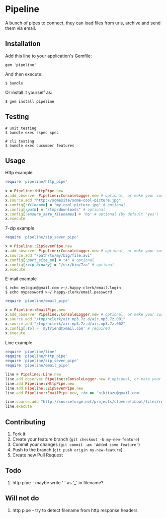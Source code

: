# Pipeline

A bunch of pipes to connect, they can
load files from uris, archive and send
them via email.

## Installation

Add this line to your application's Gemfile:

    gem 'pipeline'

And then execute:

    $ bundle

Or install it yourself as:

    $ gem install pipeline


## Testing

    # unit testing
    $ bundle exec rspec spec
    
    # cli testing
    $ bundle exec cucumber features


## Usage

Http example
```ruby
require 'pipeline/http_pipe'
    
x = Pipeline::HttpPipe.new
x.add_observer Pipeline::ConsoleLogger.new # optional, or make your custom logger
x.source.add "http://somesite/some-cool-picture.jpg"
x.config[:filename] = "my-cool-picture.jpg" # optional
x.config[:path] = "/tmp/downloads" # optional
x.config[:ensure_safe_filenames] = 'no' # optional (by default 'yes')
x.execute
```

7-zip example
```ruby
require 'pipeline/zip_seven_pipe'

x = Pipeline::ZipSevenPipe.new
x.add_observer Pipeline::ConsoleLogger.new # optional, or make your custom logger
x.source.add "/path/to/my/big/file.avi"
x.config[:part_size_mb] = "4" # optional
x.config[:zip_binary] = "/usr/bin/7za" # optional
x.execute
```

E-mail example

    $ echo mylogin@gmail.com >~/.happy-clerk/email.login
    $ echo mypassword >~/.happy-clerk/email.password
    
```ruby
require 'pipeline/email_pipe'

x = Pipeline::EmailPipe.new
x.add_observer Pipeline::ConsoleLogger.new # optional, or make your custom logger
x.source.add "/tmp/hclerk/air.mp3.7z.d/air.mp3.7z.001"
x.source.add "/tmp/hclerk/air.mp3.7z.d/air.mp3.7z.002"
x.config[:to] = 'myfriend@xmail.com' # required
x.execute
```

Line example
```ruby
require 'pipeline/line'
require 'pipeline/http_pipe'
require 'pipeline/zip_seven_pipe'
require 'pipeline/email_pipe'

line = Pipeline::Line.new
line.add_observer Pipeline::ConsoleLogger.new # optional, or make your custom logger
line.add Pipeline::HttpPipe.new
line.add Pipeline::ZipSevenPipe.new
line.add Pipeline::EmailPipe.new, :to => 'nikitazu@gmail.com'

line.source.add "http://sourceforge.net/projects/cloverefiboot/files/readme.txt/download"
line.execute
```

## Contributing

1. Fork it
2. Create your feature branch (`git checkout -b my-new-feature`)
3. Commit your changes (`git commit -am 'Added some feature'`)
4. Push to the branch (`git push origin my-new-feature`)
5. Create new Pull Request

## Todo

1. http pipe - maybe write ' ' as '_' in filename?

## Will not do
1. http pipe - try to detect filename from http response headers
